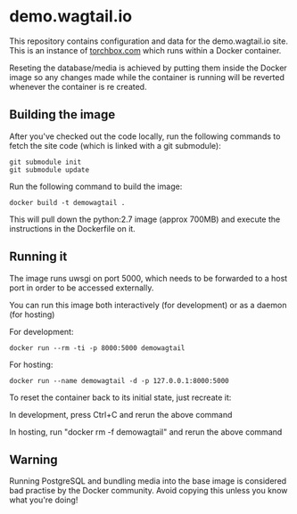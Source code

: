 demo.wagtail.io
===============

This repository contains configuration and data for the demo.wagtail.io site. This is an instance of [torchbox.com](https://github.com/torchbox/wagtail-torchbox) which runs within a Docker container.

Reseting the database/media is achieved by putting them inside the Docker image so any changes made while the container is running will be reverted whenever the container is re created.

Building the image
------------------

After you've checked out the code locally, run the following commands to fetch the site code (which is linked with a git submodule):

    git submodule init
    git submodule update

Run the following command to build the image:

    docker build -t demowagtail .


This will pull down the python:2.7 image (approx 700MB) and execute the instructions in the Dockerfile on it.

Running it
----------

The image runs uwsgi on port 5000, which needs to be forwarded to a host port in order to be accessed externally.

You can run this image both interactively (for development) or as a daemon (for hosting)

For development:

    docker run --rm -ti -p 8000:5000 demowagtail

For hosting:

    docker run --name demowagtail -d -p 127.0.0.1:8000:5000

To reset the container back to its initial state, just recreate it:

In development, press Ctrl+C and rerun the above command

In hosting, run "docker rm -f demowagtail" and rerun the above command

Warning
-------

Running PostgreSQL and bundling media into the base image is considered bad practise by the Docker community. Avoid copying this unless you know what you're doing!
